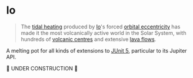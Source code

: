 # Io

> The [tidal heating](https://en.wikipedia.org/wiki/Tidal_heating_of_Io)
> produced by [Io](https://en.wikipedia.org/wiki/Io_(moon))'s forced
> [orbital eccentricity](https://en.wikipedia.org/wiki/Orbital_eccentricity)
> has made it the most volcanically active world in the Solar System, with
> hundreds of
> [volcanic centres](https://en.wikipedia.org/wiki/List_of_volcanic_features_on_Io)
> and extensive [lava flows](https://en.wikipedia.org/wiki/Lava).

A melting pot for all kinds of extensions to
[JUnit 5](https://github.com/junit-team/junit5), particular to its Jupiter API.

:construction: UNDER CONSTRUCTION :construction:
